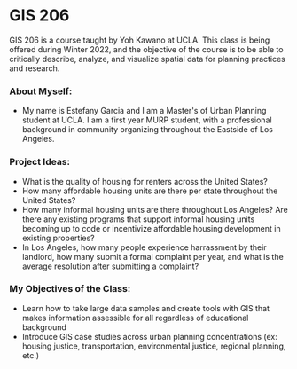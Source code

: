 # GIS 206
GIS 206 is a course taught by Yoh Kawano at UCLA. This class is being offered during Winter 2022, and the objective of the course is to be able to critically describe, analyze, and visualize spatial data for planning practices and research.

### About Myself:
- My name is Estefany Garcia and I am a Master's of Urban Planning student at UCLA. I am a first year MURP student, with a professional background in community organizing throughout the Eastside of Los Angeles. 

### Project Ideas: 
- What is the quality of housing for renters across the United States? 
- How many affordable housing units are there per state throughout the United States? 
- How many informal housing units are there throughout Los Angeles? Are there any existing programs that support informal housing units becoming up to code or incentivize affordable housing development in existing properties? 
- In Los Angeles, how many people experience harrassment by their landlord, how many submit a formal complaint per year, and what is the average resolution after submitting a complaint? 

### My Objectives of the Class:
- Learn how to take large data samples and create tools with GIS that makes information assessible for all regardless of educational background
- Introduce GIS case studies across urban planning concentrations (ex: housing justice, transportation, environmental justice, regional planning, etc.) 
